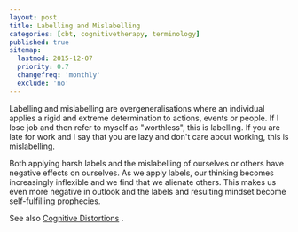 ```yaml
---
layout: post
title: Labelling and Mislabelling
categories: [cbt, cognitivetherapy, terminology]
published: true
sitemap:
  lastmod: 2015-12-07
  priority: 0.7
  changefreq: 'monthly'
  exclude: 'no'
---
```


<span class="highlight">Labelling and mislabelling</span> are overgeneralisations where an individual applies a rigid and extreme determination to actions, events or people. If I lose job and then refer to myself as "worthless", this is labelling. If you are late for work and I say that you are lazy and don't care about working, this is mislabelling. 

Both applying harsh labels and the mislabelling of ourselves or others have negative effects on ourselves. As we apply labels, our thinking becomes increasingly inflexible and we find that we alienate others. This makes us even more negative in outlook and the labels and resulting mindset become self-fulfilling prophecies.

See also <a href="/cognitive-distortions/" title="Cognitive Distortions">Cognitive Distortions</a> .
